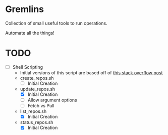 # Gremlins
Collection of small useful tools to run operations.

Automate all the things!

# TODO
- [ ] Shell Scripting
    - Initial versions of this script are based off of [this stack overflow post](https://stackoverflow.com/a/36800741/7400802)
    - create_repos.sh
        - [ ] Initial Creation
    - update_repos.sh
        - [X] Initial Creation
        - [ ] Allow argument options
        - [ ] Fetch vs Pull
    - list_repos.sh
        - [X] Initial Creation
    - status_repos.sh
        - [X] Initial Creation